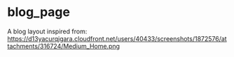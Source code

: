 # blog_page
A blog layout inspired from: https://d13yacurqjgara.cloudfront.net/users/40433/screenshots/1872576/attachments/316724/Medium_Home.png
